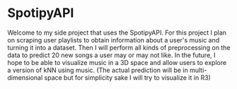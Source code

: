 # SpotipyAPI

Welcome to my side project that uses the SpotipyAPI. For this project I plan on scraping user playlists to obtain 
information about a user's music and turning it into a dataset. Then I will perform all kinds of preprocessing on 
the data to predict 20 new songs a user may or may not like. In the future, I hope to be able to visualize music in 
a 3D space and allow users to explore a version of kNN using music. (The actual prediction will be in multi-dimensional 
space but for simplicity sake I will try to visualize it in R3)
